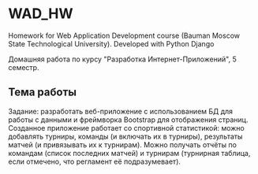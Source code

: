 # WAD_HW
Homework for Web Application Development course (Bauman Moscow State Technological University). Developed with Python Django

Домашняя работа по курсу "Разработка Интернет-Приложений", 5 семестр.

## Тема работы
Задание: разработать веб-приложение с использованием БД для работы с данными и фреймворка Bootstrap для отображения страниц.
Созданное приложение работает со спортивной статистикой: можно добавлять турниры, команды (и включать их в турниры), результаты матчей (и привязывать их к турнирам). Можно получать отчёты по командам (список последних матчей) и турнирам (турнирная таблица, если отмечено, что регламент её подразумевает). 
